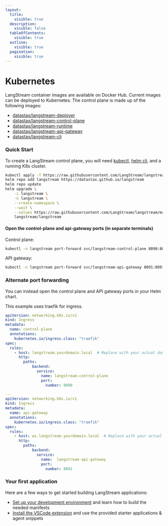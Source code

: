 ```yaml
---
layout:
  title:
    visible: true
  description:
    visible: false
  tableOfContents:
    visible: true
  outline:
    visible: true
  pagination:
    visible: true
---
```


# Kubernetes

LangStream container images are available on Docker Hub. Current images can be deployed to Kubernetes. The control plane is made up of the following images:

* [datastax/langstream-deployer](https://gallery.ecr.aws/y3i6u2n7/datastax-public/langstream-deployer)
* [datastax/langstream-control-plane](https://gallery.ecr.aws/y3i6u2n7/datastax-public/langstream-control-plane)
* [datastax/langstream-runtime](https://gallery.ecr.aws/y3i6u2n7/datastax-public/langstream-runtime)
* [datastax/langstream-api-gateway](https://gallery.ecr.aws/y3i6u2n7/datastax-public/langstream-api-gateway)
* [datastax/langstream-cli](https://gallery.ecr.aws/y3i6u2n7/datastax-public/langstream-cli)

### Quick Start

To create a LangStream control plane, you will need [kubectl](https://kubernetes.io/docs/reference/kubectl/), [helm cli](https://helm.sh/docs/intro/install/), and a running K8s cluster.

```bash
kubectl apply -f https://raw.githubusercontent.com/LangStream/langstream/main/helm/examples/minio-dev.yaml
helm repo add langstream https://datastax.github.io/langstream
helm repo update
helm upgrade \
    -i langstream \
    -n langstream \
    --create-namespace \
    --wait \
    --values https://raw.githubusercontent.com/LangStream/langstream/main/helm/examples/simple.yaml \
    langstream/langstream
```

#### Open the control-plane and api-gateway ports (in separate terminals)

Control plane:

```bash
kubectl -n langstream port-forward svc/langstream-control-plane 8090:8090 &
```

API gateway:

```bash
kubectl -n langstream port-forward svc/langstream-api-gateway 8091:8091 &
```

### Alternate port forwarding

You can instead open the control plane and API gateway ports in your Helm chart.

This example uses traefik for ingress.

```yaml
apiVersion: networking.k8s.io/v1
kind: Ingress
metadata:
  name: control-plane
  annotations:
    kubernetes.io/ingress.class: "traefik"
spec:
  rules:
    - host: langstream.yourdomain.local  # Replace with your actual domain or host
      http:
        paths:
            backend:
              service:
                name: langstream-control-plane
                port:
                  number: 8090

---
apiVersion: networking.k8s.io/v1
kind: Ingress
metadata:
  name: api-gateway
  annotations:
    kubernetes.io/ingress.class: "traefik"
spec:
  rules:
    - host: ws.langstream.yourdomain.local  # Replace with your actual domain or host
      http:
        paths:
            backend:
              service:
                name:  langstream-api-gateway
                port:
                  number: 8091

```

### Your first application

Here are a few ways to get started building LangStream applications:

* [Set up your development environment](building-applications/development-environment.md) and learn how to build the needed manifests
* [Install the VSCode extension](https://marketplace.visualstudio.com/items?itemName=DataStax.langstream) and use the provided starter applications & agent snippets

